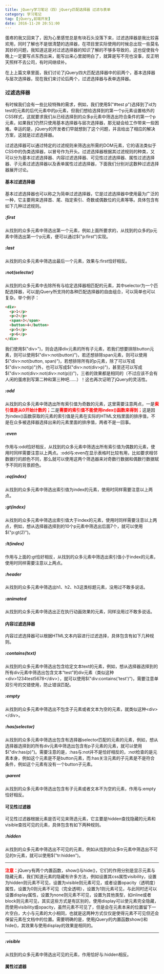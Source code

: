 ```yaml
---
title: jQuery学习笔记（四）jQuery匹配选择器 过滤与表单
category: 学习笔记
tag: [jQuery,前端开发]
date: 2016-11-20 20:51:00
---
```


蛋疼的我又回来了，因为心里感觉总是有块石头没落下来，过滤选择器是我比较喜欢用，同时了解也不是很清楚的选择器，在项目里实际使用的时候总出现一些莫名其妙的问题，我知道这是对过滤选择器的知识了解的不够多导致的，这也促使我今晚上一定要写点东西出来，能写出来心里就明白了，就算是写不完也没事，反正明天照样不去公司，有时间继续补。<!--more-->

在上上篇文章里面，我们讨论了jQuery四大匹配选择器中的前两个，基本选择器与层次选择器，现在我们来讨论后两个，过滤选择器与表单选择器。

### 过滤选择器
有时候我们会有一些比较特殊的需求，例如，我们使用$("#test p")选择到了id为test的元素的后代元素中的p元素，但我们想给选择到的第一个p元素设置格外的CSS样式，这就要求我们从已经选择到的众多p元素中筛选出符合条件的第一个p元素，如果我们仍然只使用基本选择器与层次选择器，那无疑会给工作带来一些困难。幸运的是，jQuery的开发者们早就想到了这个问题，并且给出了相应的解决方案，这就是过滤选择器。

过滤选择器可以通过特定的过滤规则来筛选出所需的DOM元素，它的语法类似于CSS中的伪类选择器，以冒号作为开头。过滤选择器根据其过滤规则的种类，又可以分为基本过滤选择器、内容过滤选择器、可见性过滤选择器、属性过滤选择器、子元素过滤选择器以及表单属性过滤选择器，下面我们分别对这数种过滤选择器展开讨论。

#### 基本过滤选择器
基本过滤选择器也可以称之为简单过滤选择器，它是过滤选择器中使用最为广泛的一种，它主要用来选择首、尾、指定索引、奇数或偶数位的元素等等。具体包含有如下几种过滤规则。

##### :first
从找到的众多元素中筛选出第一个元素，例如上面所要求的，从找到的众多的p元素中筛选出第一个p元素，便可以通过$("p:first")实现。
##### :last
从找到的众多元素中筛选出最后一个元素，效果与:first恰好相反。
##### :not(selector)
从找到的众多元素中去除所有与给定选择器相匹配的元素，其中selector为一个匹配选择器，可以是jQuery所支持的各种匹配选择器的自由组合，可以简单也可以复杂。举个例子：
``` html
<div>
  <p>1</p>
  <p>2</p>
  <span>3</span>
  <button>4</button>
  <p>5</p>
  <p>6</p>
</div>
```
我们使用$("div>")，则会选择div元素的所有子元素，若我们想要排除button元素，则可以使用$("div>:not(button)")，若还想排除span元素，则可以使用$("div>:not(button, span)")，若想排除所有的p元素，除了可以写成$("div>:not(p)")外，也可以写成$("div>:not(div>p)")，甚至还可以写成$("div>:not(div>:not(div>:not(p)))")，三者的效果都是相同的（不过应该不会有人闲的蛋疼到写第二种和第三种吧……）！这也再次证明了jQuery的灵活性。
##### :odd
从找到的众多元素中筛选出所有索引值为奇数的元素，这里需要注意两点，一是<span style="color: red"><b>索引值是从0开始计数的；</b></span>二是<span style="color: red"><b>需要的索引值不能使用index()函数来得到；</b></span>这是因为index()函数获取的元素的索引值是元素在实际的HTML文档里面的排序值，不是在众多被选择器选择出来的元素里面的排序值，两者不是一回事。
##### :even
作用与:odd恰好相反，从找到的众多元素中筛选出所有索引值为偶数的元素，使用时同样需要注意以上两点。:odd与:even在显示表格时比较有用，比如要求相邻数据行的颜色不同，那么就可以使用这两个筛选器来对奇数行数据和偶数行数据赋予不同的背景颜色。
##### :eq(index)
从找到的众多元素中筛选出索引值为index的元素，使用时同样需要注意以上两点。
##### :gt(index)
从找到的众多元素中筛选出索引值大于index的元素，使用时同样需要注意以上两点，例如，想从选择器选择到的10个p元素中筛选出后面7个，就可以使用$("p:gt(2)")。
##### :lt(index)
作用与上面的:gt恰好相反，从找到的众多元素中筛选出索引值小于index的元素，使用时同样需要注意以上两点。
##### :header
从找到的众多元素中筛选出h1、h2、h3这类标题元素，没用过不敢多说话。
##### :animated
从找到的众多元素中筛选出正在执行动画效果的元素，同样没用过不敢多说话。

#### 内容过滤选择器
内容过滤选择器可以根据HTML文本内容进行过滤选择，具体包含有如下几种规则。

##### :contains(text)
从找到的众多元素中筛选出包含给定文本text的元素，例如，想从选择器选择到的所有div元素中筛选出包含文本“test”的div元素（类似这种\<div\>1234test5678\</div\>），就可以使用$("div:contains('test')")，需要注意单双引号的交错使用，防止错误匹配。
##### :empty
从找到的众多元素中筛选出不包含子元素或者文本为空的元素，就类似这种\<div\>\</div\>。
##### :has(selector)
从找到的众多元素中筛选出包含有选择器selector匹配的元素的元素，例如，想从选择器选择到的所有div元素中筛选出包含有p子元素的元素，就可以使用$("div:has(p)")。需要注意的是，:has与:not并不是恰好相反的，:not检查的是元素本身，例如这个元素是不是button元素，而:has关注元素的子元素是不是符合条件，例如这个元素有没有一个button子元素。
##### :parent
从找到的众多元素中筛选出包含有子元素或者文本不为空的元素，作用与:empty恰好相反。

#### 可见性过滤器
可见性过滤器根据元素是否可见来筛选元素，它主要是hidden查找隐藏的元素和visible查找可见的元素，具体包含有如下两种规则。

##### :hidden
从找到的众多元素中筛选出不可见的元素，例如从找到的众多tr元素中筛选出不可见的tr元素，就可以使用$("tr:hidden")。
___
<span style="color: red; font-weight: bold">注意：</span>jQuery有两个内置函数，show()与hide()，它们的作用分别是显示元素与隐藏元素，我们知道元素的隐藏有许多方法，例如设置其css属性visibility，设置为hidden则元素不可见，设置为visible则元素可见，或者设置opacity（透明度）属性，设置为0则元素不可见（完全透明），设置为1则元素可见，与此同时还可以设置display属性，设置为none则元素不可见，设置为其他类型，如inline或者block则元素可见，其实这些方式是有区别的，使用display可以使元素完全隐藏，而使用visibility或opacity，虽然元素不可见了，但是会在元素本来的位置留下一片空白，大小与元素的大小相同，也就是这两种方式仅仅是使得元素不可见但还会保留元素在文档中的位置。需要明确的是，使用jQuery的内置函数show()和hide()，其效果与使用display的效果是相同的。
___
##### :visible
从找到的众多元素中筛选出可见的元素，作用恰好与:hidden相反。

#### 属性过滤器

